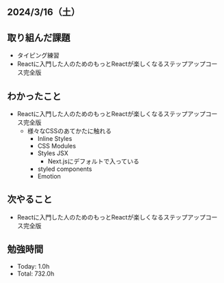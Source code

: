 ## 2024/3/16（土）

## 取り組んだ課題

- タイピング練習
- Reactに入門した人のためのもっとReactが楽しくなるステップアップコース完全版

## わかったこと
- Reactに入門した人のためのもっとReactが楽しくなるステップアップコース完全版
  - 様々なCSSのあてかたに触れる
    - Inline Styles
    - CSS Modules
    - Styles JSX
      - Next.jsにデフォルトで入っている
    - styled components
    - Emotion

## 次やること
- Reactに入門した人のためのもっとReactが楽しくなるステップアップコース完全版

## 勉強時間

- Today: 1.0h
- Total: 732.0h
